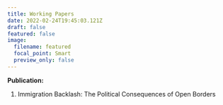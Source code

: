 ```yaml
---
title: Working Papers
date: 2022-02-24T19:45:03.121Z
draft: false
featured: false
image:
  filename: featured
  focal_point: Smart
  preview_only: false
---
```

**Publication:**



1. Immigration Backlash: The Political Consequences of Open Borders